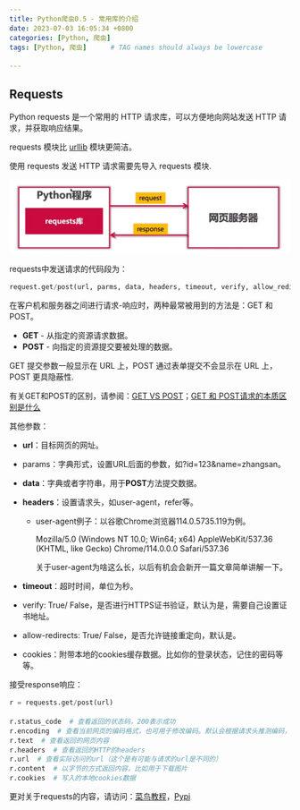 ```yaml
---
title: Python爬虫0.5 - 常用库的介绍
date: 2023-07-03 16:05:34 +0800
categories: [Python, 爬虫]
tags: [Python, 爬虫]      # TAG names should always be lowercase

---
```


## Requests

Python requests 是一个常用的 HTTP 请求库，可以方便地向网站发送 HTTP 请求，并获取响应结果。

requests 模块比 [urllib](https://www.runoob.com/python3/python-urllib.html) 模块更简洁。

使用 requests 发送 HTTP 请求需要先导入 requests 模块.

![image-20230703160656897](https://github.com/StandardL/StandardL.github.io/raw/main/assets/img/posts/2023-07-03-Python%E7%88%AC%E8%99%AB0.5/Requests%E6%B5%81%E7%A8%8B.png)

requests中发送请求的代码段为：

```python
request.get/post(url, parms, data, headers, timeout, verify, allow_redirects, cookies)
```

在客户机和服务器之间进行请求-响应时，两种最常被用到的方法是：GET 和 POST。

- **GET** - 从指定的资源请求数据。
- **POST** - 向指定的资源提交要被处理的数据。

GET 提交参数一般显示在 URL 上，POST 通过表单提交不会显示在 URL 上，POST 更具隐蔽性.

有关GET和POST的区别，请参阅：[GET VS POST](https://www.runoob.com/tags/html-httpmethods.html)；[GET 和 POST请求的本质区别是什么](https://cloud.tencent.com/developer/article/1915518)

其他参数：

- **url**：目标网页的网址。

- params：字典形式，设置URL后面的参数，如?id=123&name=zhangsan。

- **data**：字典或者字符串，用于**POST**方法提交数据。

- **headers**：设置请求头，如user-agent，refer等。

  - user-agent例子：以谷歌Chrome浏览器114.0.5735.119为例。

    Mozilla/5.0 (Windows NT 10.0; Win64; x64) AppleWebKit/537.36 (KHTML, like Gecko) Chrome/114.0.0.0 Safari/537.36

    关于user-agent为啥这么长，以后有机会会新开一篇文章简单讲解一下。

- **timeout**：超时时间，单位为秒。

- verify: True/ False，是否进行HTTPS证书验证，默认为是，需要自己设置证书地址。

- allow-redirects: True/ False，是否允许链接重定向，默认是。

- cookies：附带本地的cookies缓存数据。比如你的登录状态，记住的密码等等。

接受response响应：

```python
r = requests.get/post(url)

r.status_code  # 查看返回的状态码，200表示成功
r.encoding  # 查看当前网页的编码格式，也可用于修改编码。默认会根据请求头推测编码，若找不到则默认为ISO-8859-1编码
r.text  # 查看返回的网页内容
r.headers  # 查看返回的HTTP的headers
r.url  # 查看实际访问的url（这个是有可能与请求的url是不同的）
r.content  # 以字节的方式返回内容，比如用于下载图片
r.cookies  # 写入的本地cookies数据
```

更对关于requests的内容，请访问：[菜鸟教程](https://www.runoob.com/python3/python-requests.html)，[Pypi](https://pypi.org/project/requests/)